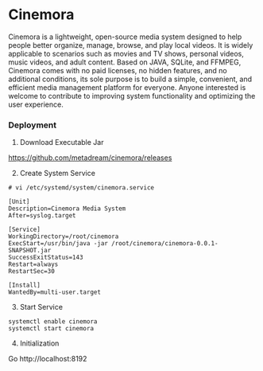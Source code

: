 # Cinemora

Cinemora is a lightweight, open-source media system designed to help people better organize, manage, browse, and
play local videos. It is widely applicable to scenarios such as movies and TV shows, personal videos, music videos,
and adult content. Based on JAVA, SQLite, and FFMPEG, Cinemora comes with no paid licenses, no hidden features,
and no additional conditions, its sole purpose is to build a simple, convenient, and efficient media management platform
for everyone. Anyone interested is welcome to contribute to improving system functionality and optimizing the user
experience.

### Deployment

1. Download Executable Jar

https://github.com/metadream/cinemora/releases

2. Create System Service
```
# vi /etc/systemd/system/cinemora.service

[Unit]
Description=Cinemora Media System
After=syslog.target

[Service]
WorkingDirectory=/root/cinemora
ExecStart=/usr/bin/java -jar /root/cinemora/cinemora-0.0.1-SNAPSHOT.jar
SuccessExitStatus=143
Restart=always
RestartSec=30

[Install]
WantedBy=multi-user.target
```

3. Start Service
```
systemctl enable cinemora
systemctl start cinemora
```

4. Initialization

Go http://localhost:8192